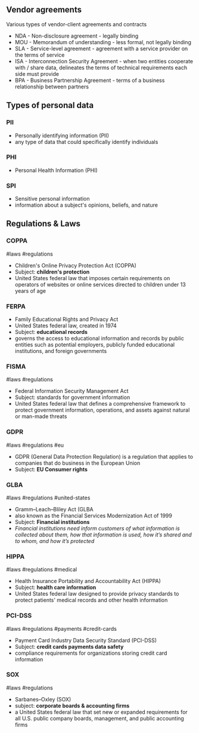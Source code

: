 
## Vendor agreements

Various types of vendor-client agreements and contracts

- NDA - Non-disclosure agreement - legally binding
- MOU - Memorandum of understanding - less formal, not legally binding
- SLA  - Service-level agreement - agreement with a service provider on the terms of service
- ISA - Interconnection Security Agreement - when two entities cooperate with / share data, delineates the terms of technical requirements each side must provide
- BPA - Business Partnership Agreement - terms of a business relationship between partners


## Types of personal data
### PII 
- Personally identifying information (PII)
- any type of data that could specifically identify individuals

### PHI
- Personal Health Information (PHI)

###   SPI
- Sensitive personal information
- information about a subject's opinions, beliefs, and nature

## Regulations & Laws

### COPPA
#laws #regulations
- Children's Online Privacy Protection Act (COPPA)
- Subject: **children's protection**
- United States federal law that imposes certain requirements on operators of websites or online services directed to children under 13 years of age

###  FERPA
- Family Educational Rights and Privacy Act
- United States federal law, created in 1974
- Subject: **educational records**
- governs the access to educational information and records by public entities such as potential employers, publicly funded educational institutions, and foreign governments

### FISMA
#laws #regulations
- Federal Information Security Management Act
- Subject: standards for government information
- United States federal law that defines a comprehensive framework to protect government information, operations, and assets against natural or man-made threats

### GDPR
#laws #regulations #eu
 - GDPR (General Data Protection Regulation) is a regulation that applies to companies that do business in the European Union
 - Subject: **EU Consumer rights**

### GLBA
#laws #regulations #united-states
- Gramm–Leach–Bliley Act (GLBA
- also known as the Financial Services Modernization Act of 1999
- Subject: **Financial institutions**
- *Financial institutions need inform customers of what information is collected about them, how that information is used, how it’s shared and to whom, and how it’s protected*

### HIPPA
#laws #regulations #medical
- Health Insurance Portability and Accountability Act (HIPPA)
- Subject: **health care information**
- United States federal law designed to provide privacy standards to protect patients' medical records and other health information

### PCI-DSS
#laws #regulations #payments #credit-cards
- Payment Card Industry Data Security Standard (PCI-DSS)
- Subject: **credit cards payments data safety**
- compliance requirements for organizations storing credit card information

### SOX
#laws #regulations
- Sarbanes–Oxley (SOX)
- subject: **corporate boards & accounting firms**
- a United States federal law that set new or expanded requirements for all U.S. public company boards, management, and public accounting firms